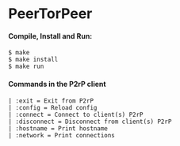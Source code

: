 # PeerTorPeer

#### Compile, Install and Run:
```
$ make
$ make install
$ make run
```

#### Commands in the P2rP client
```
| :exit = Exit from P2rP
| :config = Reload config
| :connect = Connect to client(s) P2rP
| :disconnect = Disconnect from client(s) P2rP
| :hostname	= Print hostname
| :network = Print connections
```
